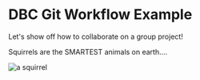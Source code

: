 #  DBC Git Workflow Example

Let's show off how to collaborate on a group project!

Squirrels are the SMARTEST animals on earth....

![a squirrel](http://i.imgur.com/Im5bSIe.gif)
